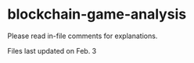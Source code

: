 # blockchain-game-analysis

Please read in-file comments for explanations.

Files last updated on Feb. 3
